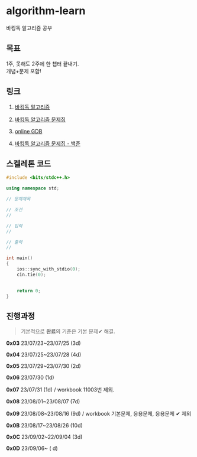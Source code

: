 # algorithm-learn

바킹독 알고리즘 공부


## 목표
1주, 못해도 2주에 한 챕터 끝내기.
<br>개념+문제 포함!


## 링크
1. [바킹독 알고리즘](https://blog.encrypted.gg/category/%EA%B0%95%EC%A2%8C/%EC%8B%A4%EC%A0%84%20%EC%95%8C%EA%B3%A0%EB%A6%AC%EC%A6%98?page=2)

2. [바킹독 알고리즘 문제집](https://github.com/encrypted-def/basic-algo-lecture/blob/master/workbook.md)

3. [online GDB](https://www.onlinegdb.com/)

4. [바킹독 알고리즘 문제집 - 백준](https://www.acmicpc.net/workbook/by/BaaaaaaaaaaarkingDog)


## 스켈레톤 코드
```C++
#include <bits/stdc++.h>

using namespace std;

// 문제제목

// 조건
// 

// 입력 
// 

// 출력
// 

int main()
{
    ios::sync_with_stdio(0);
    cin.tie(0);

   
    return 0;
}
```


## 진행과정
> 기본적으로 **완료**의 기준은 기본 문제✔ 해결.

**0x03** 23/07/23~23/07/25 (3d)

**0x04** 23/07/25~23/07/28 (4d)

**0x05** 23/07/29~23/07/30 (2d)

**0x06** 23/07/30 (1d)

**0x07** 23/07/31 (1d) / workbook 11003번 제외.

**0x08** 23/08/01~23/08/07 (7d)

**0x09** 23/08/08~23/08/16 (9d) / workbook 기본문제, 응용문제, 응용문제 ✔ 제외

**0x0B** 23/08/17~23/08/26 (10d)

**0x0C** 23/09/02~22/09/04 (3d) 

**0x0D** 23/09/06~ ( d)